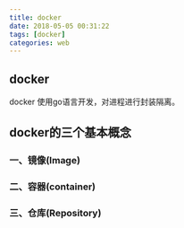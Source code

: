 ```yaml
---
title: docker
date: 2018-05-05 00:31:22
tags: [docker]
categories: web
---
```

## docker
 docker 使用go语言开发，对进程进行封装隔离。
 
## docker的三个基本概念

### 一、镜像(Image)
### 二、容器(container)
### 三、仓库(Repository)